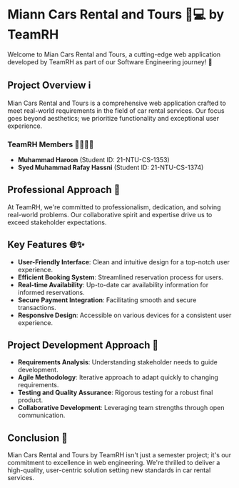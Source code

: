 # Miann Cars Rental and Tours 🚗💻 by TeamRH

Welcome to Mian Cars Rental and Tours, a cutting-edge web application developed by TeamRH as part of our Software Engineering journey! 🌟

## Project Overview ℹ️

Mian Cars Rental and Tours is a comprehensive web application crafted to meet real-world requirements in the field of car rental services. Our focus goes beyond aesthetics; we prioritize functionality and exceptional user experience.

### TeamRH Members 👨‍💻👩‍💻

- **Muhammad Haroon** (Student ID: 21-NTU-CS-1353)
- **Syed Muhammad Rafay Hassni** (Student ID: 21-NTU-CS-1374)

## Professional Approach 🤝

At TeamRH, we're committed to professionalism, dedication, and solving real-world problems. Our collaborative spirit and expertise drive us to exceed stakeholder expectations.

## Key Features 🌐✨

- **User-Friendly Interface**: Clean and intuitive design for a top-notch user experience.
- **Efficient Booking System**: Streamlined reservation process for users.
- **Real-time Availability**: Up-to-date car availability information for informed reservations.
- **Secure Payment Integration**: Facilitating smooth and secure transactions.
- **Responsive Design**: Accessible on various devices for a consistent user experience.

## Project Development Approach 🚀

- **Requirements Analysis**: Understanding stakeholder needs to guide development.
- **Agile Methodology**: Iterative approach to adapt quickly to changing requirements.
- **Testing and Quality Assurance**: Rigorous testing for a robust final product.
- **Collaborative Development**: Leveraging team strengths through open communication.

## Conclusion 🎉

Mian Cars Rental and Tours by TeamRH isn't just a semester project; it's our commitment to excellence in web engineering. We're thrilled to deliver a high-quality, user-centric solution setting new standards in car rental services.

